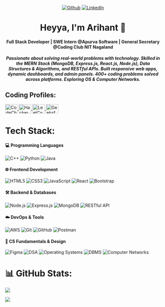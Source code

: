 <div >

 

<p align="center">
 <a href="https://github.com/arihantcode123" target="_blank"><img alt="Github" src="https://img.shields.io/badge/GitHub-%2312100E.svg?&style=for-the-badge&logo=Github&logoColor=white" /></a> 
 <a href="https://www.linkedin.com/in/i-am-arihant-jain/" target="_blank"><img alt="LinkedIn" src="https://img.shields.io/badge/linkedin-%230077B5.svg?&style=for-the-badge&logo=linkedin&logoColor=white" /></a> 

</p>
 
</p>
<div> 


<h1 align="center">Heyya, I'm Arihant 👋</h1>

<h4 align="center">
  Full Stack Developer | SWE Intern @Apurva Software | General Secretary @Coding Club NIT Nagaland
</h4>

<h5 align="center">
  Passionate about solving real-world problems with technology. Skilled in the MERN Stack (MongoDB, Express.js, React.js, Node.js), Data Structures & Algorithms, and RESTful APIs. Built responsive web apps, dynamic dashboards, and admin panels. 400+ coding problems solved across platforms. Exploring OS & Computer Networks.
</h5>


## Coding Profiles:

<p align="left">

<a href="https://www.codechef.com/users/arihantcode" target="blank">
  <img align="center" src="https://cdn.jsdelivr.net/npm/simple-icons@3.1.0/icons/codechef.svg" alt="CodeChef: arihantcode" height="30" width="40" />
</a>
<a href="https://www.hackerrank.com/profile/iamarihantjain45" target="blank">
  <img align="center" src="https://raw.githubusercontent.com/rahuldkjain/github-profile-readme-generator/master/src/images/icons/Social/hackerrank.svg" alt="HackerRank: iamarihantjain45" height="30" width="40" />
</a>
<a href="https://leetcode.com/u/arihantjainnitian/" target="blank">
  <img align="center" src="https://raw.githubusercontent.com/rahuldkjain/github-profile-readme-generator/master/src/images/icons/Social/leet-code.svg" alt="LeetCode: arihantjainnitian" height="30" width="40" />
</a>
<a href="https://www.geeksforgeeks.org/user/iamarihanp335/" target="blank">
  <img align="center" src="https://raw.githubusercontent.com/rahuldkjain/github-profile-readme-generator/master/src/images/icons/Social/geeks-for-geeks.svg" alt="GeeksforGeeks: iamarihanp335" height="30" width="40" />
</a>
</p>


# Tech Stack:
#### 💻 Programming Languages
![C++](https://img.shields.io/badge/C++-%2300599C.svg?style=for-the-badge&logo=c%2B%2B&logoColor=white)
![Python](https://img.shields.io/badge/Python-3670A0?style=for-the-badge&logo=python&logoColor=ffdd54)
![Java](https://img.shields.io/badge/Java-%23ED8B00.svg?style=for-the-badge&logo=java&logoColor=white)

#### 🌐 Frontend Development
![HTML5](https://img.shields.io/badge/HTML5-%23E34F26.svg?style=for-the-badge&logo=html5&logoColor=white)
![CSS3](https://img.shields.io/badge/CSS3-%231572B6.svg?style=for-the-badge&logo=css3&logoColor=white)
![JavaScript](https://img.shields.io/badge/JavaScript-%23323330.svg?style=for-the-badge&logo=javascript&logoColor=%23F7DF1E)
![React](https://img.shields.io/badge/React-%2361DAFB.svg?style=for-the-badge&logo=react&logoColor=black)
![Bootstrap](https://img.shields.io/badge/Bootstrap-%23563D7C.svg?style=for-the-badge&logo=bootstrap&logoColor=white)

#### 🛠️ Backend & Databases
![Node.js](https://img.shields.io/badge/Node.js-339933.svg?style=for-the-badge&logo=nodedotjs&logoColor=white)
![Express.js](https://img.shields.io/badge/Express.js-%23000000.svg?style=for-the-badge&logo=express&logoColor=white)
![MongoDB](https://img.shields.io/badge/MongoDB-%234ea94b.svg?style=for-the-badge&logo=mongodb&logoColor=white)
![RESTful API](https://img.shields.io/badge/RESTful%20API-%2300C7B7.svg?style=for-the-badge&logo=api&logoColor=white)

#### ☁️ DevOps & Tools
![AWS](https://img.shields.io/badge/AWS-%23FF9900.svg?style=for-the-badge&logo=amazonaws&logoColor=white)
![Git](https://img.shields.io/badge/Git-%23F05033.svg?style=for-the-badge&logo=git&logoColor=white)
![GitHub](https://img.shields.io/badge/GitHub-%23181717.svg?style=for-the-badge&logo=github&logoColor=white)
![Postman](https://img.shields.io/badge/Postman-%23FF6C37.svg?style=for-the-badge&logo=postman&logoColor=white)

#### 🧠 CS Fundamentals & Design
![Figma](https://img.shields.io/badge/Figma-%23F24E1E.svg?style=for-the-badge&logo=figma&logoColor=white)
![DSA](https://img.shields.io/badge/Data%20Structures%20%26%20Algorithms-%23000000.svg?style=for-the-badge&logo=google&logoColor=white)
![Operating Systems](https://img.shields.io/badge/Operating%20Systems-%23008080.svg?style=for-the-badge)
![DBMS](https://img.shields.io/badge/DBMS-%234B0082.svg?style=for-the-badge)
![Computer Networks](https://img.shields.io/badge/Computer%20Networks-%231E90FF.svg?style=for-the-badge)
# 📊 GitHub Stats:

![](https://github-readme-stats.vercel.app/api/top-langs/?username=arihantcode123&theme=buefy&hide_border=false&include_all_commits=true&count_private=true&layout=compact)


[![](https://visitcount.itsvg.in/api?id=arihantcode123&icon=7&color=11)](https://visitcount.itsvg.in)

